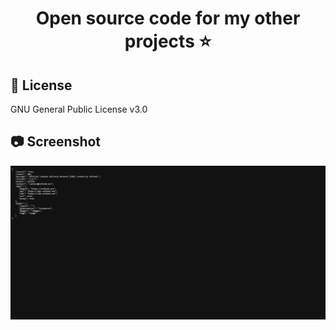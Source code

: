 <div align="center">
    <h1>Open source code for my other projects ⭐</h1>
</div>

## 📝 License
GNU General Public License v3.0

## 📷 Screenshot
<img src="public/images/brave_ooTrpImkBa4Q.png" alt="Screenshot">